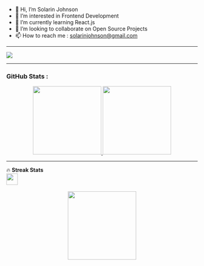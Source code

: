 
- 👋 Hi, I’m Solarin Johnson
- 👀 I’m interested in Frontend Development
- 🌱 I’m currently learning React.js
- 💞️ I’m looking to collaborate on Open Source Projects
- 📫 How to reach me : solarinjohnson@gmail.com
----

![](https://komarev.com/ghpvc/?username=Solarin-Johnson) 

 
<!-- [![](https://visitcount.itsvg.in/api?id=Solarin-Johnson&icon=2&color=6&pretty=true)](https://github-visitor-counter-pro.vercel.app) -->

----
### GitHub Stats :

<p align="center">

<a href='../../../'>
<img height='180em' src='https://github-readme-stats.vercel.app/api?username=Solarin-Johnson&theme=gruvbox&hide_border=true&include_all_commits=true&count_private=true'>
<img height='180em' src='https://github-readme-stats.vercel.app/api/top-langs/?username=Solarin-Johnson&theme=gruvbox&hide_border=true&include_all_commits=true&count_private=true&layout=compact&langs_count=4'>
</a>
<!--- ![](https://github-readme-stats.vercel.app/api/top-langs/?username=Solarin-Johnson&theme=gruvbox&hide_border=true&include_all_commits=true&count_private=false&layout=compact)
 [![trophy](https://github-profile-trophy.vercel.app/?username=Solarin-Johnson&theme=gruvbox&margin-w=15&margin-h=15&no-bg=true&column=3)](https://github.com/ryo-ma/github-profile-trophy)
 ![github-contribution-grid-snake](https://user-images.githubusercontent.com/90142173/154796318-e529fdc7-2132-4ce7-8417-06b71cf02506.svg) 
![](https://github-readme-streak-stats.herokuapp.com/?user=Solarin-Johnson&theme=gruvbox&hide_border=true)
 -->
 
</p>

----
🔥 <b>Streak Stats</b> <br>
 <img src="https://media.giphy.com/media/iY8CRBdQXODJSCERIr/giphy.gif" width="30px">&nbsp;
<p align="center">
<a href='../../../'>
 <img height='180em' src='https://github-readme-streak-stats.herokuapp.com/?user=Solarin-Johnson&theme=gruvbox&hide_border=true'>
</a>
</p>

<!---
<h3 align="left">Github Profile Trophy:</h3>
<p align="center"> <a href="https://github.com/ryo-ma/github-profile-trophy"><img src="https://github-profile-trophy.vercel.app/?username=Solarin-Johnson&theme=gruvbox" alt="Solarin" /></a> </p>
<hr>

![Snake animation](https://github.com/Solarin-Johnson/Solarin-Johnson/blob/output/github-contribution-grid-snake.svg)
Solarin-Johnson/Solarin-Johnson is a ✨ special ✨ repository because its `README.md` (this file) appears on your GitHub profile.
You can click the Preview link to take a look at your changes.
--->
